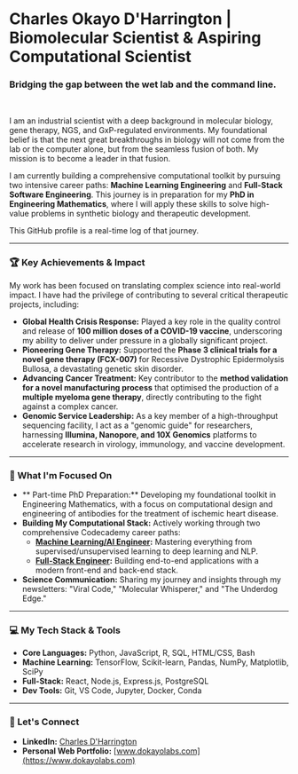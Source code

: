 # Charles Okayo D'Harrington | Biomolecular Scientist & Aspiring Computational Scientist

### Bridging the gap between the wet lab and the command line.

<br>

I am an industrial scientist with a deep background in molecular biology, gene therapy, NGS, and GxP-regulated environments. My foundational belief is that the next great breakthroughs in biology will not come from the lab or the computer alone, but from the seamless fusion of both. My mission is to become a leader in that fusion.

I am currently building a comprehensive computational toolkit by pursuing two intensive career paths: **Machine Learning Engineering** and **Full-Stack Software Engineering**. This journey is in preparation for my **PhD in Engineering Mathematics**, where I will apply these skills to solve high-value problems in synthetic biology and therapeutic development.

This GitHub profile is a real-time log of that journey.

---

### 🏆 Key Achievements & Impact

My work has been focused on translating complex science into real-world impact. I have had the privilege of contributing to several critical therapeutic projects, including:

* **Global Health Crisis Response:** Played a key role in the quality control and release of **100 million doses of a COVID-19 vaccine**, underscoring my ability to deliver under pressure in a globally significant project.
* **Pioneering Gene Therapy:** Supported the **Phase 3 clinical trials for a novel gene therapy (FCX-007)** for Recessive Dystrophic Epidermolysis Bullosa, a devastating genetic skin disorder.
* **Advancing Cancer Treatment:** Key contributor to the **method validation for a novel manufacturing process** that optimised the production of a **multiple myeloma gene therapy**, directly contributing to the fight against a complex cancer.
* **Genomic Service Leadership:** As a key member of a high-throughput sequencing facility, I act as a "genomic guide" for researchers, harnessing **Illumina, Nanopore, and 10X Genomics** platforms to accelerate research in virology, immunology, and vaccine development.

---

### 🧬 What I'm Focused On

* ** Part-time PhD Preparation:** Developing my foundational toolkit in Engineering Mathematics, with a focus on computational design and engineering of antibodies for the treatment of ischemic heart disease.
* **Building My Computational Stack:** Actively working through two comprehensive Codecademy career paths:
    * **[Machine Learning/AI Engineer](https://www.codecademy.com/enrolled/paths/machine-learning-engineer):** Mastering everything from supervised/unsupervised learning to deep learning and NLP.
    * **[Full-Stack Engineer](https://www.codecademy.com/career-journey/full-stack-engineer):** Building end-to-end applications with a modern front-end and back-end stack.
* **Science Communication:** Sharing my journey and insights through my newsletters: "Viral Code," "Molecular Whisperer," and "The Underdog Edge."

---

### 💻 My Tech Stack & Tools

* **Core Languages:** Python, JavaScript, R, SQL, HTML/CSS, Bash
* **Machine Learning:** TensorFlow, Scikit-learn, Pandas, NumPy, Matplotlib, SciPy
* **Full-Stack:** React, Node.js, Express.js, PostgreSQL
* **Dev Tools:** Git, VS Code, Jupyter, Docker, Conda

---

### 🚀 Let's Connect

* **LinkedIn:** [Charles D'Harrington ](https://www.linkedin.com/in/biotech-scientist-charles-okayo-dharrington/)
* **Personal Web Portfolio:** [www.dokayolabs.com](https://www.dokayolabs.com)
